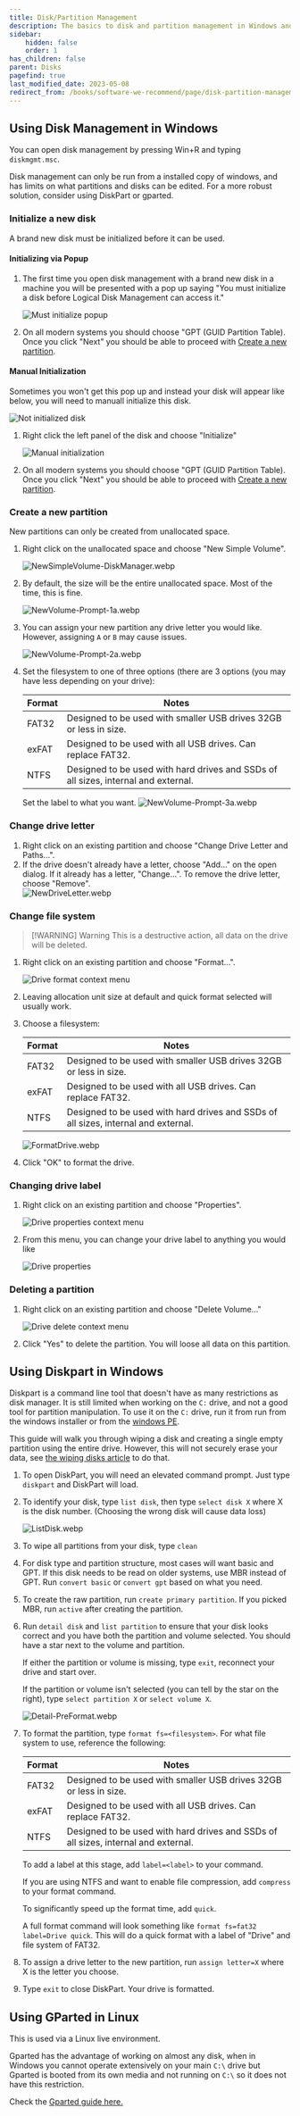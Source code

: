 ```yaml
---
title: Disk/Partition Management
description: The basics to disk and partition management in Windows and Linux
sidebar:
    hidden: false
    order: 1
has_children: false
parent: Disks
pagefind: true
last_modified_date: 2023-05-08
redirect_from: /books/software-we-recommend/page/disk-partition-management
---
```


## Using Disk Management in Windows
You can open disk management by pressing Win+R and typing `diskmgmt.msc`.

Disk management can only be run from a installed copy of windows, and has limits on what partitions and disks can be edited. For a more robust solution, consider using DiskPart or gparted.

### Initialize a new disk
A brand new disk must be initialized before it can be used.

#### Initializing via Popup
1. The first time you open disk management with a brand new disk in a machine you will be presented with a pop up saying "You must initialize a disk before Logical Disk Management can access it."

    ![Must initialize popup](../../../assets/disk-management/initialize-popup.png)

2. On all modern systems you should choose "GPT (GUID Partition Table). Once you click "Next" you should be able to proceed with [Create a new partition](#create-a-new-partition).

#### Manual Initialization
Sometimes you won't get this pop up and instead your disk will appear like below, you will need to manuall initialize this disk.

![Not initialized disk](../../../assets/disk-management/not-initialized.png)

1. Right click the left panel of the disk and choose "Initialize"

    ![Manual initialization](../../../assets/disk-management/manual-initialize.png)

2. On all modern systems you should choose "GPT (GUID Partition Table). Once you click "Next" you should be able to proceed with [Create a new partition](#create-a-new-partition).

### Create a new partition
New partitions can only be created from unallocated space.

1. Right click on the unallocated space and choose "New Simple Volume".

    ![NewSimpleVolume-DiskManager.webp](../../../assets/disk-management/newsimplevolume-diskmanager.webp)

2. By default, the size will be the entire unallocated space. Most of the time, this is fine.

    ![NewVolume-Prompt-1a.webp](../../../assets/disk-management/newvolume-prompt-1a.webp)

3. You can assign your new partition any drive letter you would like. However, assigning `A` or `B` may cause issues.

    ![NewVolume-Prompt-2a.webp](../../../assets/disk-management/newvolume-prompt-2a.webp)

4. Set the filesystem to one of three options (there are 3 options (you may have less depending on your drive):

    | Format | Notes |
    | ------ | ----- |
    | FAT32 | Designed to be used with smaller USB drives 32GB or less in size. |
    | exFAT | Designed to be used with all USB drives. Can replace FAT32. |
    | NTFS | Designed to be used with hard drives and SSDs of all sizes, internal and external. |

    Set the label to what you want.
    ![NewVolume-Prompt-3a.webp](../../../assets/disk-management/newvolume-prompt-3a.webp)

### Change drive letter
1. Right click on an existing partition and choose "Change Drive Letter and Paths...".
2. If the drive doesn't already have a letter, choose "Add..." on the open dialog. If it already has a letter, "Change...". To remove the drive letter, choose "Remove".  
    ![NewDriveLetter.webp](../../../assets/disk-management/newdriveletter.webp)

### Change file system
> [!WARNING] Warning
> This is a destructive action, all data on the drive will be deleted.

1. Right click on an existing partition and choose "Format...".

    ![Drive format context menu](../../../assets/disk-management/drive-format-context.png)

2. Leaving allocation unit size at default and quick format selected will usually work.
3. Choose a filesystem:

    | Format | Notes |
    | ------ | ----- |
    | FAT32 | Designed to be used with smaller USB drives 32GB or less in size. |
    | exFAT | Designed to be used with all USB drives. Can replace FAT32. |
    | NTFS | Designed to be used with hard drives and SSDs of all sizes, internal and external. |

    ![FormatDrive.webp](../../../assets/disk-management/formatdrive.webp)

4. Click "OK" to format the drive.


### Changing drive label
1. Right click on an existing partition and choose "Properties".

    ![Drive properties context menu](../../../assets/disk-management/drive-properties-context.png)

2. From this menu, you can change your drive label to anything you would like

    ![Drive properties](../../../assets/disk-management/drive-properties.png)

### Deleting a partition
1. Right click on an existing partition and choose "Delete Volume..."

    ![Drive delete context menu](../../../assets/disk-management/drive-delete-volume-context.png)

2. Click "Yes" to delete the partition. You will loose all data on this partition.

## Using Diskpart in Windows
Diskpart is a command line tool that doesn't have as many restrictions as disk manager. It is still limited when working on the `C:` drive, and not a good tool for partition manipulation. To use it on the `C:` drive, run it from run from the windows installer or from the [windows PE](/live-sessions/windows-live-session).

This guide will walk you through wiping a disk and creating a single empty partition using the entire drive. However, this will not securely erase your data, see [the wiping disks article](/disks/disk-wipe) to do that.

1. To open DiskPart, you will need an elevated command prompt. Just type `diskpart` and DiskPart will load.
2. To identify your disk, type `list disk`, then type `select disk X` where X is the disk number. (Choosing the wrong disk will cause data loss)

    ![ListDisk.webp](../../../assets/disk-management/listdisk.webp)

3. To wipe all partitions from your disk, type `clean`
4. For disk type and partition structure, most cases will want basic and GPT. If this disk needs to be read on older systems, use MBR instead of GPT. Run `convert basic` or `convert gpt` based on what you need.
5. To create the raw partition, run `create primary partition`. If you picked MBR, run `active` after creating the partition.
6. Run `detail disk` and `list partition` to ensure that your disk looks correct and you have both the partition and volume selected. You should have a star next to the volume and partition.

    If either the partition or volume is missing, type `exit`, reconnect your drive and start over.

    If the partition or volume isn't selected (you can tell by the star on the right), type `select partition X` or `select volume X`.

    ![Detail-PreFormat.webp](../../../assets/disk-management/detail-preformat.webp)

7. To format the partition, type `format fs=<filesystem>`. For what file system to use, reference the following:

    | Format | Notes |
    | ------ | ----- |
    | FAT32 | Designed to be used with smaller USB drives 32GB or less in size. |
    | exFAT | Designed to be used with all USB drives. Can replace FAT32. |
    | NTFS  | Designed to be used with hard drives and SSDs of all sizes, internal and external. |

    To add a label at this stage, add `label=<label>` to your command.

    If you are using NTFS and want to enable file compression, add `compress` to your format command.

    To significantly speed up the format time, add `quick`.

    A full format command will look something like `format fs=fat32 label=Drive quick`. This will do a quick format with a label of "Drive" and file system of FAT32.

8. To assign a drive letter to the new partition, run `assign letter=X` where X is the letter you choose.
9. Type `exit` to close DiskPart. Your drive is formatted.

## Using GParted in Linux
This is used via a Linux live environment. 

Gparted has the advantage of working on almost any disk, when in Windows you cannot operate extensively on your main `C:\` drive but Gparted is booted from its own media and not running on `C:\` so it does not have this restriction. 

Check the [Gparted guide here.](/disks/gparted)
